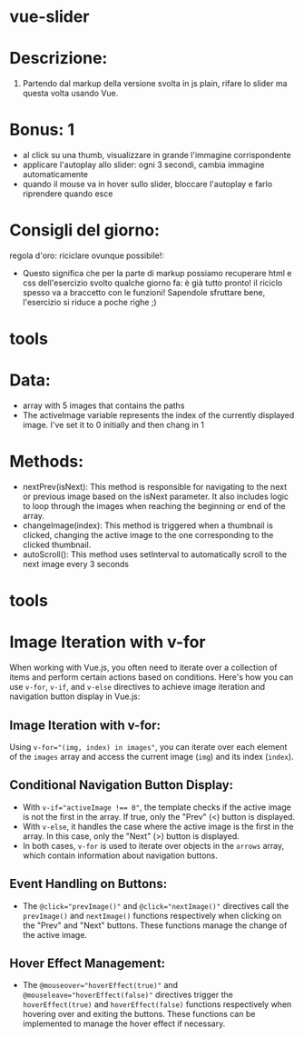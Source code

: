 # vue-slider

# Descrizione:

1. Partendo dal markup della versione svolta in js plain, rifare lo slider ma questa volta usando Vue.

# Bonus: 1

- al click su una thumb, visualizzare in grande l'immagine corrispondente
- applicare l'autoplay allo slider: ogni 3 secondi, cambia immagine automaticamente
- quando il mouse va in hover sullo slider, bloccare l'autoplay e farlo riprendere quando esce

# Consigli del giorno:

regola d'oro: riciclare ovunque possibile!:

- Questo significa che per la parte di markup possiamo recuperare html e css dell'esercizio svolto qualche giorno fa: è già tutto pronto!
  il riciclo spesso va a braccetto con le funzioni! Sapendole sfruttare bene, l'esercizio si riduce a poche righe ;)

# tools

# Data:

- array with 5 images that contains the paths
- The activeImage variable represents the index of the currently displayed image. I've set it to 0 initially and then chang in 1

# Methods:

- nextPrev(isNext): This method is responsible for navigating to the next or previous image based on the isNext parameter. It also includes logic to loop through the images when reaching the beginning or end of the array.
- changeImage(index): This method is triggered when a thumbnail is clicked, changing the active image to the one corresponding to the clicked thumbnail.
- autoScroll(): This method uses setInterval to automatically scroll to the next image every 3 seconds

# tools

# Image Iteration with v-for

When working with Vue.js, you often need to iterate over a collection of items and perform certain actions based on conditions. Here's how you can use `v-for`, `v-if`, and `v-else` directives to achieve image iteration and navigation button display in Vue.js:

## Image Iteration with v-for:

Using `v-for="(img, index) in images"`, you can iterate over each element of the `images` array and access the current image (`img`) and its index (`index`).

## Conditional Navigation Button Display:

- With `v-if="activeImage !== 0"`, the template checks if the active image is not the first in the array. If true, only the "Prev" (<) button is displayed.
- With `v-else`, it handles the case where the active image is the first in the array. In this case, only the "Next" (>) button is displayed.
- In both cases, `v-for` is used to iterate over objects in the `arrows` array, which contain information about navigation buttons.

## Event Handling on Buttons:

- The `@click="prevImage()"` and `@click="nextImage()"` directives call the `prevImage()` and `nextImage()` functions respectively when clicking on the "Prev" and "Next" buttons. These functions manage the change of the active image.

## Hover Effect Management:

- The `@mouseover="hoverEffect(true)"` and `@mouseleave="hoverEffect(false)"` directives trigger the `hoverEffect(true)` and `hoverEffect(false)` functions respectively when hovering over and exiting the buttons. These functions can be implemented to manage the hover effect if necessary.
